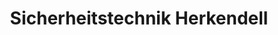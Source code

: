 ---
title: "Sicherheitstechnik Herkendell"
url: /muelheim-an-der-ruhr/sicherheitstechnik-herkendell/
shop: Sicherheit
---